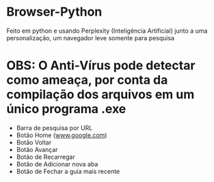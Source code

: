 # Browser-Python
Feito em python e usando Perplexity (Inteligência Artificial) junto a uma personalização, um navegador leve somente para pesquisa

# OBS: O Anti-Vírus pode detectar como ameaça, por conta da compilação dos arquivos em um único programa .exe

- Barra de pesquisa por URL
- Botão Home (www.google.com)
- Botão Voltar
- Botão Avançar
- Botão de Recarregar
- Botão de Adicionar nova aba
- Botão de Fechar a guia mais recente
